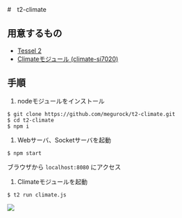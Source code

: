 #　t2-climate

## 用意するもの
- [Tessel 2](https://tessel.io/)
- [Climateモジュール (climate-si7020)](https://tessel.io/modules#module-climate)

## 手順

1. nodeモジュールをインストール
  ```shell
  $ git clone https://github.com/megurock/t2-climate.git
  $ cd t2-climate
  $ npm i
  ```

1. Webサーバ、Socketサーバを起動
  ```shell
  $ npm start
  ```
  ブラウザから `localhost:8080` にアクセス

1. Climateモジュールを起動
  ```shell
  $ t2 run climate.js
  ```

![](https://github.com/megurock/t2-climate/climate.gif)
